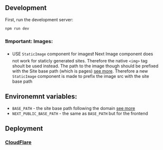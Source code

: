 
## Development

First, run the development server:

```bash
npm run dev
```

### ❗️Important: Images:
  - USE `StaticImage` component for images❗️ Next Image component does not work for staticly generated sites. Therefore the native `<img>` tag shoult be used instead. The path to the image though should be prefixed with the Site base path (which is pages) [see more](https://nextjs.org/docs/pages/api-reference/next-config-js/basePath). Therefore a new `StaticImage` component is made to prefix the image src with the site base path


## Environemnt variables:
- `BASE_PATH` - the site base path following the domain [see more](https://nextjs.org/docs/pages/api-reference/next-config-js/basePath)
- `NEXT_PUBLIC_BASE_PATH` - the same as `BASE_PATH` but for the frontend

## Deployment
### [CloudFlare](./docs/CloudFlare/CloudFlare.md)
